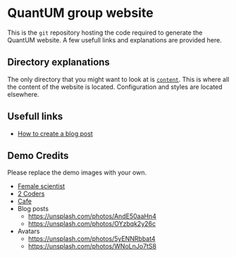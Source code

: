# QuantUM group website

This is the `git` repository hosting the code required to generate the QuantUM website. A few usefull links and explanations are provided here.

## Directory explanations

The only directory that you might want to look at is [`content`](./content/). This is where all the content of the website is located. Configuration and styles are located elsewhere.


## Usefull links

- [How to create a blog post](./docs/how_to_blog_post.md)

## Demo Credits

Please replace the demo images with your own.

- [Female scientist](https://unsplash.com/photos/uVnRa6mOLOM)
- [2 Coders](https://unsplash.com/photos/kwzWjTnDPLk)
- [Cafe](https://unsplash.com/photos/RnDGGnMEOao)
- Blog posts
  - https://unsplash.com/photos/AndE50aaHn4
  - https://unsplash.com/photos/OYzbqk2y26c
- Avatars
  - https://unsplash.com/photos/5yENNRbbat4
  - https://unsplash.com/photos/WNoLnJo7tS8
